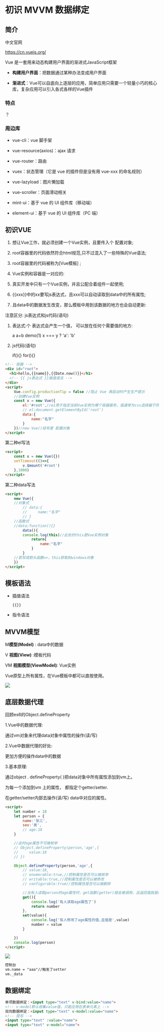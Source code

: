 

# 初识 MVVM 数据绑定

## 简介

中文官网

<https://cn.vuejs.org/>

Vue 是一套用来动态构建用户界面的渐进式JavaScript框架

*   **构建用户界面**：把数据通过某种办法变成用户界面

*   **渐进式**：Vue可以自底向上逐层的应用，简单应用只需要一个轻量小巧的核心库，复杂应用可以引入各式各样的Vue插件

### 特点

？

### 周边库

*   vue-cli：vue 脚手架

*   vue-resource(axios)：ajax 请求

*   vue-router：路由

*   vuex：状态管理（它是 vue 的插件但是没有用 vue-xxx 的命名规则）

*   vue-lazyload：图片懒加载

*   vue-scroller：页面滑动相关

*   mint-ui：基于 vue 的 UI 组件库（移动端）

*   element-ui：基于 vue 的 UI 组件库（PC 端）

## 初识VUE

1.  想让Vue工作，就必须创建一个Vue实例，且要传入个 配置对象;

2.  root容器里的代码依然符合html规范,只不过混入了一些特殊的Vue语法;

3.  root容器里的代码被称为\[Vue模板] ;

4.  Vue实例和容器是一对应的:&#x20;

5.  真实开发中只有一个Vue实例，并且公配合着组件一起使用;

6.  &#x20;{{xxx}}中的xx要写js表达式，且xxx可以自动读取到data中的所有属性;

7.  且data中的数据发生改变，那么模板中用到该数据的地方也会自动更新:

注意区分: js表达式和js代码(语句)

1.  表达式:个 表达式会产生一个值， 可以放在任何个需要值的地方:

    &#x20;a    a+b    demo(1)     x === y ? 'a': 'b'

2.  js代码(语句)

    &#x20;if(){}     for(){}

```html
<!-- 容器 -->
<div id="root">
  <h1>hello,{{name}},{{Date.now()}}</h1>
  <!-- {{ js表达式 }}插值语法 -->
</div>
<script>
    Vue.config.productionTip = false //阻止 Vue 再启动时产生生产提示
    //创建Vue实例
    const x = new Vue({
        el:'#root',//e1用于指定当前Vue实例为哪个容器服务，值通常为css选择器宁符串。
        // el:document.getElementById('root')
        data:{
            name:"名字"
        }
    })//new Vue()括号里 配置对象
</script>

```

第二种el写法

```html
<script>
    const x = new Vue({})
    setTimeout(()=>{
        v.$mount('#root')
    },1000)
</script>
```

第二种data写法

```html
<script>
    new Vue({
    //对象式
        // data:{
        //     name:"名字"
        // }
    //函数式
    //data:function(){}
        data(){
        console.log(this)//此处的this是Vue实例对象
            return{
                name:"名字"
            }
        }
    //若写成箭头函数=>，this获取到windows对象
    })
</script>

```

## 模板语法

*   插值语法

    `{{}}`

*   指令语法

## MVVM模型

M**模型(Model)** : data中的数据

V **视图(View)** :模板代码

VM **视图模型(ViewModel)**: Vue实例

Vue原型上所有属性，在Vue模板中都可以直按使用。

![](image/image_Jq4qSGVSZk.png)

## 底层数据代理

&#x20;回顾es6的Object.defineProperty

1.Vue中的数据代理:

通过vm对象来代理data对象中属性的操作(读/写)

2.Vue中数据代理的好处:

更加方便的操作data中的数据

3.基本原理:

通过object . defineProperty( )把data对象中所有属性添加到vm上。

为每一个添加到vm 上的属性， 都指定个getter/setter.

在getter/setter内部去操作(读/写) data中对应的属性。

```html
<script>
    let number = 18
    let person = {
        name:'张三',
        sex:'男',
        // age:18 
    }

    //此时age属性不可被枚举
    // Object.defineProperty(person,'age',{
    //     value:18
    // })

    Object.defineProperty(person,'age',{
        // value:18,
        // enumerable:true,//控制属性是否可以被枚举
        // writable:true,//控制属性是否可以被修改
        // configurable:true//控制属性是否可以被删除 

        //当有人读取person的age属性时，get函数(getter)就会被调用，且返回值就是age的值
        get(){
            console.log('有人读取age属性了')
            return number
        },
        set(value){
            console.log('有人修改了age属性的值,且值是',value)
            number = value
        }

    })
    console.log(person)
</script>
```

![](image/image_2ZILoHFsvS.png)

```html
控制台
vm.name = "aaa"//触发了setter
vm._data
```

## 数据绑定

```html
单项数据绑定：<input type="text" v-bind:value="name">
<!-- v-model默认收集value值，只能应用在表单元素上 -->
双向数据绑定：<input type="text" v-model:value="name">
<!-- 简写 -->
<input type="text" :value="name">
<input type="text" v-model="name">

```
